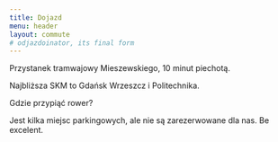 ```yaml
---
title: Dojazd
menu: header
layout: commute
# odjazdoinator, its final form
---
```


Przystanek tramwajowy Mieszewskiego, 10 minut piechotą.

Najbliższa SKM to Gdańsk Wrzeszcz i Politechnika.

Gdzie przypiąć rower?

Jest kilka miejsc parkingowych, ale nie są zarezerwowane dla nas. Be excelent.

